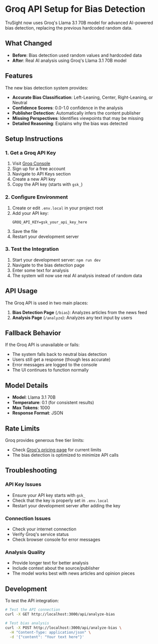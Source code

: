 # Groq API Setup for Bias Detection

TruSight now uses Groq's Llama 3.1 70B model for advanced AI-powered bias detection, replacing the previous hardcoded random data.

## What Changed

- **Before**: Bias detection used random values and hardcoded data
- **After**: Real AI analysis using Groq's Llama 3.1 70B model

## Features

The new bias detection system provides:

- **Accurate Bias Classification**: Left-Leaning, Center, Right-Leaning, or Neutral
- **Confidence Scores**: 0.0-1.0 confidence in the analysis
- **Publisher Detection**: Automatically infers the content publisher
- **Missing Perspectives**: Identifies viewpoints that may be missing
- **Detailed Reasoning**: Explains why the bias was detected

## Setup Instructions

### 1. Get a Groq API Key

1. Visit [Groq Console](https://console.groq.com/)
2. Sign up for a free account
3. Navigate to API Keys section
4. Create a new API key
5. Copy the API key (starts with `gsk_`)

### 2. Configure Environment

1. Create or edit `.env.local` in your project root
2. Add your API key:
   ```
   GROQ_API_KEY=gsk_your_api_key_here
   ```
3. Save the file
4. Restart your development server

### 3. Test the Integration

1. Start your development server: `npm run dev`
2. Navigate to the bias detection page
3. Enter some text for analysis
4. The system will now use real AI analysis instead of random data

## API Usage

The Groq API is used in two main places:

1. **Bias Detection Page** (`/bias`): Analyzes articles from the news feed
2. **Analysis Page** (`/analyze`): Analyzes any text input by users

## Fallback Behavior

If the Groq API is unavailable or fails:
- The system falls back to neutral bias detection
- Users still get a response (though less accurate)
- Error messages are logged to the console
- The UI continues to function normally

## Model Details

- **Model**: Llama 3.1 70B
- **Temperature**: 0.1 (for consistent results)
- **Max Tokens**: 1000
- **Response Format**: JSON

## Rate Limits

Groq provides generous free tier limits:
- Check [Groq's pricing page](https://console.groq.com/) for current limits
- The bias detection is optimized to minimize API calls

## Troubleshooting

### API Key Issues
- Ensure your API key starts with `gsk_`
- Check that the key is properly set in `.env.local`
- Restart your development server after adding the key

### Connection Issues
- Check your internet connection
- Verify Groq's service status
- Check browser console for error messages

### Analysis Quality
- Provide longer text for better analysis
- Include context about the source/publisher
- The model works best with news articles and opinion pieces

## Development

To test the API integration:

```bash
# Test the API connection
curl -X GET http://localhost:3000/api/analyze-bias

# Test bias analysis
curl -X POST http://localhost:3000/api/analyze-bias \
  -H "Content-Type: application/json" \
  -d '{"content": "Your text here"}'
```
